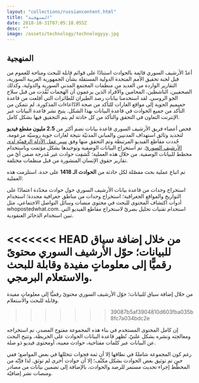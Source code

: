 ```yaml
---
layout: "collections/russiancontent.html"
title: "المنهجية"
date: 2018-10-31T07:05:18.055Z
desc: ""
image: /assets/technology/technologyyy.jpg
---
```


## المنهجية

أعدّ الأرشيف السوري قائمة بالحوادث استنادًا على قوائم قابلة للبحث ومتاحة للعموم من قبل لجنة تحقيق الأمم المتحدة الدولية المستقلة بشأن الجمهورية العربية السورية، التقارير الواردة من العديد من منظمات المجتمع المدني السورية والدولية، وكذلك الصحفيين، الناشطين، المحامين والأفراد الذين يزعمون أن الهجمات نُفّذت من قبل سلاح الجو الروسي. لقد استخدمنا بيانات رصد الطيران للطائرات التي أقلعت من قاعدة حميميم الجوية إلى مواقع الغارات للتأكد من صحة الادّاعاءات المذكورة. لم نتمكن من التأكد من جميع الحوادث في قاعدة البيانات بهذا الشكل. يتيح نشر قاعدة البيانات عبر الإنترنت التعاون في التحقق والتأكد من كل حادثة لم يتم التحقيق فيها بشكل كامل.

فحص أعضاء فريق الأرشيف السوري قاعدة بيانات تضم أكثر من **2.5 مليون مقطع فيديو** لتحديد وثائق استهداف المدنيين والمباني المدنيّة نتيجة لغارات جوية روسيّة مزعومة. حُددت مقاطع الفيديو المرتبطة وتم التحقق منها وفق [سير عمل الأدلة الرقميّة لدى الأرشيف السوريّ](https://stage.syrianarchive.org/ar/tools_methods/methodology/). تم استخراج البيانات الوصفية وتوحيدها بشكل مؤتمت وباستخدام مخطط للبيانات الوصفية. من خلال هذه العملية؛ كُشفِت حوادث غير مُدرجة ضمن أيّ من تقارير حقوق الإنسان المنشورة من قبل منظمات مختلفة. 

تم اتباع عملية بحث مفصّلة لكل حادثة من **الحوادث الـ 1418** على حدة. استلزمت هذه العملية:

استخراج وحدات من قاعدة بيانات الأرشيف السوري حول حوادث محدّدة اعتمادًا على التواريخ والمواقع الجغرافية؛
استخراج وحدات من مناطق جغرافية محددة؛
استخدام أدوات اكتشاف المحتوى للبحث في محتوى منصات وسائل التواصل الاجتماعي، مثل whopostedwhat.com.
استخدام تقنيات تحليل بصريّ لاستخراج مقاطع الفيديو التي تبين استخدام الذخائر العنقودية.

<<<<<<< HEAD
من خلال إضافة سياق للبيانات؛ حوّل الأرشيف السوري محتوىً رقميًّا إلى معلوماتٍ مفيدة وقابلة للبحث والاستعلام البرمجي.
=======
من خلال إضافة سياق للبيانات؛ حوّل الأرشيف السوري محتوىً رقميًّا إلى معلوماتٍ مفيدة وقابلة للبحث والاستعلام.
>>>>>>> 39087b5af3904810d603fba035b8fc7a034bdc2e

إن كامل المحتوى المستخدم في بناء هذه المجموعة مفتوح المصدر، تم استخراجه ومعالجته ونشره بشكل علنيّ.  تُظهر قاعدة البيانات الحوادث على الخريطة، وتتيح البحث عن البيانات عبر كلمات مفتاحية، حوادث معينة، أومحتوى فيديو ذو صلة.

رغم كون المجموعة شاملةً في نطاقها إلا أن ثمة فجوات تتخللها في بعض المواضع؛ ففي حين تم توثيق بعض الحوادث بشكل مكثّف؛ إلا أن حوادث أخرى لم توثق. لذا فإنّه من المخطّط إجراء تحديث مستمر للرصد والحوادث، بالإضافة إلى تضمين بيانات من مصادر ومنصات نشر إضافيّة.
